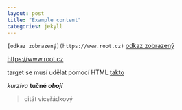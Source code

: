 ```yaml
---
layout: post
title: "Example content"
categories: jekyll
---
```


`[odkaz zobrazený](https://www.root.cz)`
[odkaz zobrazený](https://www.root.cz)

https://www.root.cz

target se musí udělat pomocí HTML <a target="_blank" href="">takto</a>

*kurzíva* **tučné** ***obojí***

> citát
> víceřádkový
